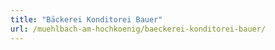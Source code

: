 ```yaml
---
title: "Bäckerei Konditorei Bauer"
url: /muehlbach-am-hochkoenig/baeckerei-konditorei-bauer/
---
```

